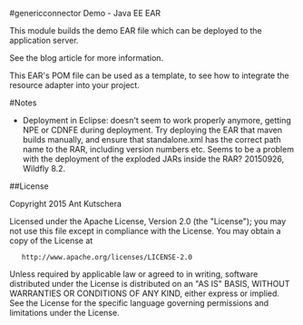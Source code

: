 #genericconnector Demo - Java EE EAR

This module builds the demo EAR file which can be deployed to the application server.

See the blog article for more information.

This EAR's POM file can be used as a template, to see how to integrate the resource adapter into your project.

#Notes
- Deployment in Eclipse: doesn't seem to work properly anymore, getting NPE or CDNFE during deployment. Try deploying the EAR that maven builds manually, and ensure that standalone.xml has the correct path name to the RAR, including version numbers etc.  Seems to be a problem with the deployment of the exploded JARs inside the RAR? 20150926, Wildfly 8.2.

##License

 Copyright 2015 Ant Kutschera

   Licensed under the Apache License, Version 2.0 (the "License");
   you may not use this file except in compliance with the License.
   You may obtain a copy of the License at

       http://www.apache.org/licenses/LICENSE-2.0

   Unless required by applicable law or agreed to in writing, software
   distributed under the License is distributed on an "AS IS" BASIS,
   WITHOUT WARRANTIES OR CONDITIONS OF ANY KIND, either express or implied.
   See the License for the specific language governing permissions and
   limitations under the License.
